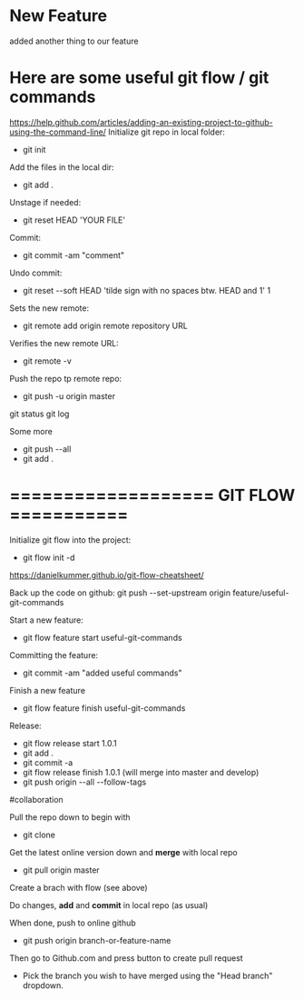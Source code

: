# New Feature

added another thing to our feature


# Here are some useful git flow / git commands
https://help.github.com/articles/adding-an-existing-project-to-github-using-the-command-line/
Initialize git repo in local folder:
- git init

Add the files in the local dir:
- git add . 

Unstage if needed:
- git reset HEAD 'YOUR FILE'

Commit:
- git commit -am "comment"

Undo commit:
- git reset --soft HEAD 'tilde sign with no spaces btw. HEAD and 1' 1

Sets the new remote:
- git remote add origin remote repository URL

Verifies the new remote URL:
- git remote -v

Push the repo tp remote repo:
- git push -u origin master

git status
git log

Some more
- git push --all
- git add .


# =================== GIT FLOW ===========
Initialize git flow into the project:
- git flow init -d


https://danielkummer.github.io/git-flow-cheatsheet/


Back up the code on github:
git push --set-upstream origin feature/useful-git-commands

Start a new feature:
- git flow feature start useful-git-commands

Committing the feature:
- git commit -am "added useful commands"

Finish a new feature
- git flow feature finish useful-git-commands

Release:
- git flow release start 1.0.1
- git add .
- git commit -a
- git flow release finish 1.0.1 (will merge into master and develop)
- git push origin --all --follow-tags


#collaboration

Pull the repo down to begin with
- git clone

Get the latest online version down and **merge** with local repo
- git pull origin master

Create a brach with flow (see above)

Do changes, **add** and **commit** in local repo (as usual)

When done, push to online github
- git push origin branch-or-feature-name

Then go to Github.com and press button to create pull request
- Pick the branch you wish to have merged using the "Head branch" dropdown.


